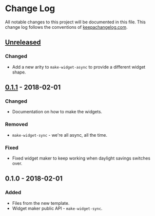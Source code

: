 # Change Log
All notable changes to this project will be documented in this file. This change log follows the conventions of [keepachangelog.com](http://keepachangelog.com/).

## [Unreleased]
### Changed
- Add a new arity to `make-widget-async` to provide a different widget shape.

## [0.1.1] - 2018-02-01
### Changed
- Documentation on how to make the widgets.

### Removed
- `make-widget-sync` - we're all async, all the time.

### Fixed
- Fixed widget maker to keep working when daylight savings switches over.

## 0.1.0 - 2018-02-01
### Added
- Files from the new template.
- Widget maker public API - `make-widget-sync`.

[Unreleased]: https://github.com/your-name/pset2/compare/0.1.1...HEAD
[0.1.1]: https://github.com/your-name/pset2/compare/0.1.0...0.1.1
